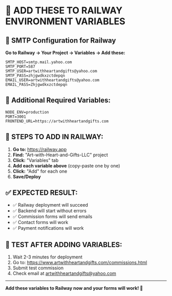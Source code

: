 # 🚀 ADD THESE TO RAILWAY ENVIRONMENT VARIABLES

## 📧 SMTP Configuration for Railway

**Go to Railway → Your Project → Variables → Add these:**

```
SMTP_HOST=smtp.mail.yahoo.com
SMTP_PORT=587
SMTP_USER=artwithheartandgifts@yahoo.com
SMTP_PASS=zhjgwdkxzctdepqn
EMAIL_USER=artwithheartandgifts@yahoo.com
EMAIL_PASS=Zhjgwdkxzctdepqn
```

## 🔧 Additional Required Variables:

```
NODE_ENV=production
PORT=3001
FRONTEND_URL=https://artwithheartandgifts.com
```

## 🎯 STEPS TO ADD IN RAILWAY:

1. **Go to:** https://railway.app
2. **Find:** "Art-with-Heart-and-Gifts-LLC" project
3. **Click:** "Variables" tab
4. **Add each variable above** (copy-paste one by one)
5. **Click:** "Add" for each one
6. **Save/Deploy**

## ✅ EXPECTED RESULT:

- ✅ Railway deployment will succeed
- ✅ Backend will start without errors
- ✅ Commission forms will send emails
- ✅ Contact forms will work
- ✅ Payment notifications will work

## 🧪 TEST AFTER ADDING VARIABLES:

1. Wait 2-3 minutes for deployment
2. Go to: https://www.artwithheartandgifts.com/commissions.html
3. Submit test commission
4. Check email at artwithheartandgifts@yahoo.com

---

**Add these variables to Railway now and your forms will work! 🎉**
